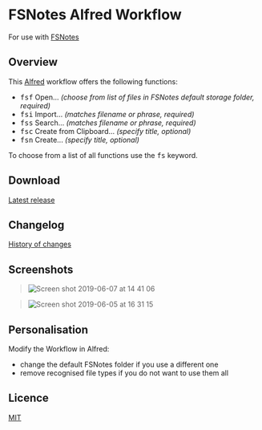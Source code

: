 # FSNotes Alfred Workflow

For use with [FSNotes](https://github.com/gingerbeardman/fsnotes-alfred-workflow)

## Overview

This [Alfred](https://www.alfredapp.com) workflow offers the following functions:

- <kbd>fsf</kbd> Open... _(choose from list of files in FSNotes default storage folder, required)_
- <kbd>fsi</kbd> Import... _(matches filename or phrase, required)_
- <kbd>fss</kbd> Search... _(matches filename or phrase, required)_
- <kbd>fsc</kbd> Create from Clipboard... _(specify title, optional)_
- <kbd>fsn</kbd> Create... _(specify title, optional)_

To choose from a list of all functions use the <kbd>fs</kbd> keyword.

## Download
[Latest release](https://github.com/gingerbeardman/fsnotes-alfred-workflow/releases)

## Changelog
[History of changes](https://github.com/gingerbeardman/fsnotes-alfred-workflow/blob/main/CHANGELOG)

## Screenshots
> ![Screen shot 2019-06-07 at 14 41 06](https://user-images.githubusercontent.com/49612/59108347-956f9a00-8932-11e9-9026-1d34f44cdfb9.png)

> ![Screen shot 2019-06-05 at 16 31 15](https://user-images.githubusercontent.com/49612/58969319-6aa90880-87af-11e9-93e6-6900356d9a2c.png)

## Personalisation
Modify the Workflow in Alfred:
- change the default FSNotes folder if you use a different one
- remove recognised file types if you do not want to use them all

## Licence
[MIT](https://github.com/gingerbeardman/fsnotes-alfred-workflow/blob/main/LICENSE)
